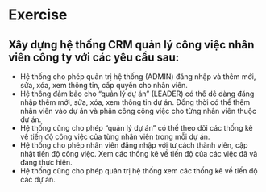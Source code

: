 # Exercise
## Xây dựng hệ thống CRM quản lý công việc nhân viên công ty với các yêu cầu sau:
- Hệ thống cho phép quản trị hệ thống (ADMIN) đăng nhập và thêm mới, sửa, xóa, xem thông tin, cấp quyền cho nhân viên.
- Hệ thống đảm bảo cho “quản lý dự án” (LEADER) có thể dễ dàng đăng nhập thêm mới, sửa, xóa, xem thông tin dự án. Đồng thời có thể thêm nhân viên vào dự án và phân công công việc cho từng nhân viên thuộc dự án.
- Hệ thống cũng cho phép “quản lý dự án” có thể theo dõi các thống kê về tiến độ công việc của từng nhân viên trong mỗi dự án.
- Hệ thống cho phép nhân viên đăng nhập với tư cách thành viên, cập nhật tiến độ công việc. Xem các thống kê về tiến độ của các việc đã và đang thực hiện.
- Hệ thống cũng cho phép quản trị hệ thống xem các thống kê về tiến độ các dự án.